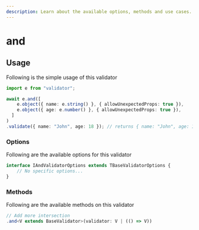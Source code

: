 ```yaml
---
description: Learn about the available options, methods and use cases.
---
```


# and

## Usage

Following is the simple usage of this validator

```typescript
import e from "validator";

await e.and([
    e.object({ name: e.string() }, { allowUnexpectedProps: true }),
    e.object({ age: e.number() }, { allowUnexpectedProps: true }),
  ]
)
.validate({ name: "John", age: 18 }); // returns { name: "John", age: 18 }
```

### Options

Following are the available options for this validator

```typescript
interface IAndValidatorOptions extends TBaseValidatorOptions {
    // No specific options...
}
```

### Methods

Following are the available methods on this validator

```typescript
// Add more intersection
.and<V extends BaseValidator>(validator: V | (() => V))
```
